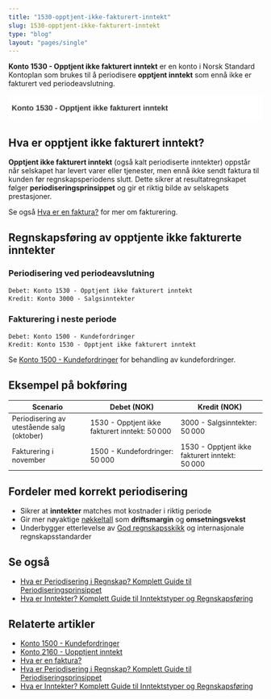 ```yaml
---
title: "1530-opptjent-ikke-fakturert-inntekt"
slug: 1530-opptjent-ikke-fakturert-inntekt
type: "blog"
layout: "pages/single"
---
```


**Konto 1530 - Opptjent ikke fakturert inntekt** er en konto i Norsk Standard Kontoplan som brukes til å periodisere **opptjent inntekt** som ennå ikke er fakturert ved periodeavslutning.

![Illustrasjon av konto 1530 Opptjent ikke fakturert inntekt](1530-opptjent-ikke-fakturert-inntekt-image.svg)

## Hva er opptjent ikke fakturert inntekt?

**Opptjent ikke fakturert inntekt** (også kalt periodiserte inntekter) oppstår når selskapet har levert varer eller tjenester, men ennå ikke sendt faktura til kunden før regnskapsperiodens slutt. Dette sikrer at resultatregnskapet følger **periodiseringsprinsippet** og gir et riktig bilde av selskapets prestasjoner.

Se også [Hva er en faktura?](/blogs/regnskap/hva-er-en-faktura "Hva er en Faktura? En Guide til Norske Fakturakrav") for mer om fakturering.

## Regnskapsføring av opptjente ikke fakturerte inntekter

### Periodisering ved periodeavslutning

```plaintext
Debet: Konto 1530 - Opptjent ikke fakturert inntekt
Kredit: Konto 3000 - Salgsinntekter
```

### Fakturering i neste periode

```plaintext
Debet: Konto 1500 - Kundefordringer
Kredit: Konto 1530 - Opptjent ikke fakturert inntekt
```

Se [Konto 1500 - Kundefordringer](/blogs/kontoplan/1500-kundefordringer "Konto 1500 - Kundefordringer") for behandling av kundefordringer.

## Eksempel på bokføring

| Scenario                                   | Debet (NOK)                                    | Kredit (NOK)                                |
|--------------------------------------------|------------------------------------------------|----------------------------------------------|
| Periodisering av utestående salg (oktober) | 1530 - Opptjent ikke fakturert inntekt: 50 000 | 3000 - Salgsinntekter: 50 000                |
| Fakturering i november                     | 1500 - Kundefordringer: 50 000                 | 1530 - Opptjent ikke fakturert inntekt: 50 000 |

## Fordeler med korrekt periodisering

* Sikrer at **inntekter** matches mot kostnader i riktig periode
* Gir mer nøyaktige [nøkkeltall](/blogs/regnskap/hva-er-nokkeltall "Hva er Nøkkeltall? Komplett Guide til Finansielle Nøkkeltall i Regnskap") som **driftsmargin** og **omsetningsvekst**
* Underbygger etterlevelse av [God regnskapsskikk](/blogs/regnskap/god-regnskapsskikk "God Regnskapsskikk - Prinsipper, Standarder og Beste Praksis i Norge") og internasjonale regnskapsstandarder

## Se også

* [Hva er Periodisering i Regnskap? Komplett Guide til Periodiseringsprinsippet](/blogs/regnskap/hva-er-periodisering "Hva er Periodisering i Regnskap? Komplett Guide til Periodiseringsprinsippet")
* [Hva er Inntekter? Komplett Guide til Inntektstyper og Regnskapsføring](/blogs/regnskap/hva-er-inntekter "Hva er Inntekter? Komplett Guide til Inntektstyper og Regnskapsføring")

## Relaterte artikler

* [Konto 1500 - Kundefordringer](/blogs/kontoplan/1500-kundefordringer "Konto 1500 - Kundefordringer")
* [Konto 2160 - Uopptjent inntekt](/blogs/kontoplan/2160-uopptjent-inntekt "Konto 2160 - Uopptjent inntekt")
* [Hva er en faktura?](/blogs/regnskap/hva-er-en-faktura "Hva er en Faktura? En Guide til Norske Fakturakrav")
* [Hva er Periodisering i Regnskap? Komplett Guide til Periodiseringsprinsippet](/blogs/regnskap/hva-er-periodisering "Hva er Periodisering i Regnskap? Komplett Guide til Periodiseringsprinsippet")
* [Hva er Inntekter? Komplett Guide til Inntektstyper og Regnskapsføring](/blogs/regnskap/hva-er-inntekter "Hva er Inntekter? Komplett Guide til Inntektstyper og Regnskapsføring")
